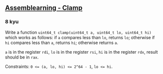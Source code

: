 <h2><a href=https://www.codewars.com/kata/600fd9143eed6f0013361d55/train/nasm target="_blank">Assemblearning - Clamp</a></h2><h3>8 kyu</h3><p>Write a function <code>uint64_t clamp(uint64_t a, uint64_t lo, uint64_t hi)</code> which works as follows: if <code>a</code> compares less than <code>lo</code>, returns <code>lo</code>; otherwise if <code>hi</code> compares less than <code>a</code>, returns <code>hi</code>; otherwise returns <code>a</code>.</p><p><code>a</code> is in the register <code>rdi</code>, <code>lo</code> is in the register <code>rsi</code>, <code>hi</code> is in the register <code>rdx</code>, result should be in <code>rax</code>.</p><p>Constraints: <code>0 &lt;= (a, lo, hi) &lt;= 2^64 - 1</code>, <code>lo &lt;= hi</code>.</p>